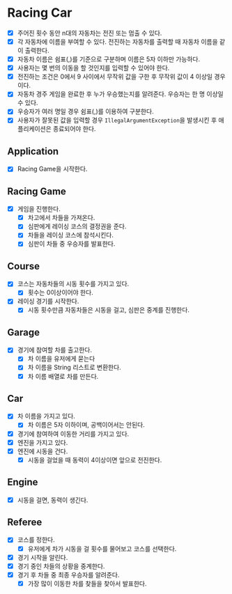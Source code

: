 # Racing Car

- [x]  주어진 횟수 동안 n대의 자동차는 전진 또는 멈출 수 있다.
- [x]  각 자동차에 이름을 부여할 수 있다. 전진하는 자동차를 출력할 때 자동차 이름을 같이 출력한다.
- [x]  자동차 이름은 쉼표(,)를 기준으로 구분하며 이름은 5자 이하만 가능하다.
- [x]  사용자는 몇 번의 이동을 할 것인지를 입력할 수 있어야 한다.
- [x]  전진하는 조건은 0에서 9 사이에서 무작위 값을 구한 후 무작위 값이 4 이상일 경우이다.
- [x]  자동차 경주 게임을 완료한 후 누가 우승했는지를 알려준다. 우승자는 한 명 이상일 수 있다.
- [x]  우승자가 여러 명일 경우 쉼표(,)를 이용하여 구분한다.
- [x]  사용자가 잘못된 값을 입력할 경우 `IllegalArgumentException`을 발생시킨 후 애플리케이션은 종료되어야 한다.

## Application

- [x]  Racing Game을 시작한다.

## Racing Game

- [x]  게임을 진행한다.
   - [x]  차고에서 차들을 가져온다.
   - [x]  심판에게 레이싱 코스의 결정권을 준다.
   - [x]  차들을 레이싱 코스에 참석시킨다.
   - [x]  심판이 차들 중 우승자를 발표한다.

## C**ourse**

- [x]  코스는 자동차들의 시동 횟수를 가지고 있다.
   - [x]  횟수는 0이상이어야 한다.
- [x]  레이싱 경기를 시작한다.
   - [x]  시동 횟수만큼 자동차들은 시동을 걸고, 심판은 중계를 진행한다.

## Garage

- [x]  경기에 참여할 차를 출고한다.
   - [x]  차 이름을 유저에게 묻는다
   - [x]  차 이름을 String 리스트로 변환한다.
   - [x]  차 이름 배열로 차를 만든다.

## Car

- [x]  차 이름을 가지고 있다.
   - [x]  차 이름은 5자 이하이며, 공백이어서는 안된다.
- [x]  경기에 참여하여 이동한 거리를 가지고 있다.
- [x]  엔진을 가지고 있다.
- [x]  엔진에 시동을 건다.
   - [x]  시동을 걸었을 때 동력이 4이상이면 앞으로 전진한다.

## Engine

- [x]  시동을 걸면, 동력이 생긴다.

## Referee

- [x]  코스를 정한다.
   - [x]  유저에게 차가 시동을 걸 횟수를 물어보고 코스를 선택한다.
- [x]  경기 시작을 알린다.
- [x]  경기 중인 차들의 상황을 중계한다.
- [x]  경기 후 차들 중 최종 우승자를 알려준다.
   - [x]  가장 많이 이동한 차를 찾들을 찾아서 발표한다.